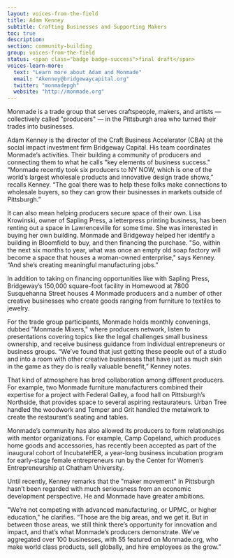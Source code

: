 ```yaml
---
layout: voices-from-the-field
title: Adam Kenney
subtitle: Crafting Businesses and Supporting Makers
toc: true
description:
section: community-building
group: voices-from-the-field
status: <span class="badge badge-success">final draft</span>
voices-learn-more:
  text: "Learn more about Adam and Monmade"
  email: "Akenney@bridgewaycapital.org"
  twitter: "monmadepgh"
  website: "http://monmade.org"
---
```


Monmade is a trade group that serves craftspeople, makers, and artists — collectively called "producers" — in the Pittsburgh area who turned their trades into businesses.

Adam Kenney is the director of the Craft Business Accelerator (CBA) at the social impact investment firm Bridgeway Capital. His team coordinates Monmade’s activities. Their building a community of producers and connecting them to what he calls "key elements of business success." “Monmade recently took six producers to NY NOW, which is one of the world’s largest wholesale products and innovative design trade shows,” recalls Kenney. “The goal there was to help these folks make connections to wholesale buyers, so they can grow their businesses in markets outside of Pittsburgh.”

It can also mean helping producers secure space of their own. Lisa Krowinski, owner of Sapling Press, a letterpress printing business, has been renting out a space in Lawrenceville for some time. She was interested in buying her own building. Monmade and Bridgeway helped her identify a building in Bloomfield to buy, and then financing the purchase. "So, within the next six months to year, what was once an empty old soap factory will become a space that houses a woman-owned enterprise," says Kenney. “And she’s creating meaningful manufacturing jobs.”

In addition to taking on financing opportunities like with Sapling Press, Bridgeway’s 150,000 square-foot facility in Homewood at 7800 Susquehanna Street houses 4 Monmade producers and a number of other creative businesses who create goods ranging from furniture to textiles to jewelry.

For the trade group participants, Monmade holds monthly convenings, dubbed "Monmade Mixers," where producers network, listen to presentations covering topics like the legal challenges small business ownership, and receive business guidance from individual entrepreneurs or business groups. “We’ve found that just getting these people out of a studio and into a room with other creative businesses that have just as much skin in the game as they do is really valuable benefit,” Kenney notes.

That kind of atmosphere has bred collaboration among different producers. For example, two Monmade furniture manufacturers combined their expertise for a project with Federal Galley, a food hall on Pittsburgh’s Northside, that provides space to several aspiring restaurateurs. Urban Tree handled the woodwork and Temper and Grit handled the metalwork to create the restaurant’s seating and tables.

Monmade’s community has also allowed its producers to form relationships with mentor organizations. For example, Camp Copeland, which produces home goods and accessories, has recently been accepted as part of the inaugural cohort of IncubateHER, a year-long business incubation program for early-stage female entrepreneurs run by the Center for Women’s Entrepreneurship at Chatham University.

Until recently, Kenney remarks that the "maker movement" in Pittsburgh hasn’t been regarded with much seriousness from an economic development perspective. He and Monmade have greater ambitions.   

"We’re not competing with advanced manufacturing, or UPMC, or higher education," he clarifies. “Those are the big areas, and we get it. But in between those areas, we still think there’s opportunity for innovation and impact, and that’s what Monmade’s producers demonstrate. We’ve aggregated over 100 businesses, with 55 featured on Monmade.org, who make world class products, sell globally, and hire employees as the grow.”
